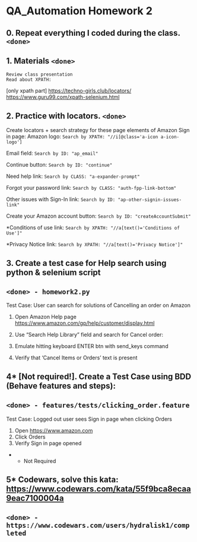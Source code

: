 # QA_Automation Homework 2

## 0. Repeat everything I coded during the class. ```<done>```

## 1. Materials ```<done>```
    Review class presentation
    Read about XPATH:
[only xpath part] https://techno-girls.club/locators/
https://www.guru99.com/xpath-selenium.html



## 2. Practice with locators. ```<done>```
Create locators + search strategy for these page elements of Amazon Sign in page:
Amazon logo: ```Search by XPATH: "//i[@class='a-icon a-icon-logo']```

Email field: ```Search by ID: "ap_email"```

Continue button: ```Search by ID: "continue"```

Need help link: ```Search by CLASS: "a-expander-prompt"```

Forgot your password link: ```Search by CLASS: "auth-fpp-link-bottom"```

Other issues with Sign-In link: ```Search by ID: "ap-other-signin-issues-link"```

Create your Amazon account button: ```Search by ID: "createAccountSubmit"```

*Conditions of use link: ```Search by XPATH: "//a[text()='Conditions of Use']"```

*Privacy Notice link: ```Search by XPATH: "//a[text()='Privacy Notice']"```


## 3. Create a test case for Help search using python & selenium script
## ```<done> - homework2.py```
Test Case: 
User can search for solutions of Cancelling an order on Amazon
1. Open Amazon Help page https://www.amazon.com/gp/help/customer/display.html 
2. Use “Search Help Library” field and search for Cancel order:

3. Emulate hitting keyboard ENTER btn with send_keys command
4. Verify that ‘Cancel Items or Orders’ text is present

## 4* [Not required!]. Create a Test Case using BDD (Behave features and steps):
## ```<done> - features/tests/clicking_order.feature```
Test Case: 
Logged out user sees Sign in page when clicking Orders

1. Open https://www.amazon.com
2. Click Orders
3. Verify Sign in page opened

* - Not Required

## 5* Codewars, solve this kata: https://www.codewars.com/kata/55f9bca8ecaa9eac7100004a
## ```<done> - https://www.codewars.com/users/hydralisk1/completed```
